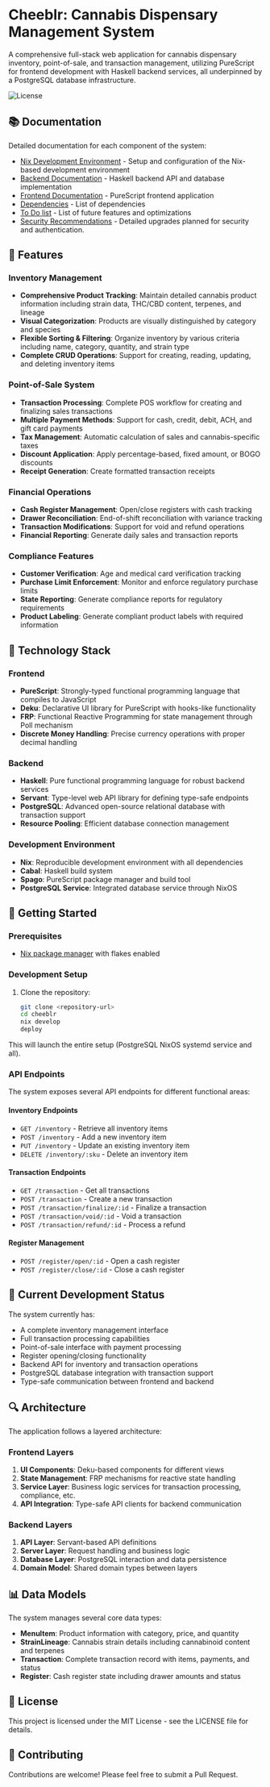 # Cheeblr: Cannabis Dispensary Management System

A comprehensive full-stack web application for cannabis dispensary inventory, point-of-sale, and transaction management, utilizing PureScript for frontend development with Haskell backend services, all underpinned by a PostgreSQL database infrastructure.

![License](https://img.shields.io/badge/license-MIT-blue.svg)

## 📚 Documentation

Detailed documentation for each component of the system:

- [Nix Development Environment](./Docs/NixDevEnvironment.md) - Setup and configuration of the Nix-based development environment
- [Backend Documentation](./Docs/BackEnd.md) - Haskell backend API and database implementation
- [Frontend Documentation](./Docs/FrontEnd.md) - PureScript frontend application
- [Dependencies](./Docs/Dependencies.md) - List of dependencies
- [To Do list](./Docs/TODO.md) - List of future features and optimizations
- [Security Recommendations](./Docs/SecurityStrategies.md) - Detailed upgrades planned for security and authentication.

## 🌟 Features

### Inventory Management
- **Comprehensive Product Tracking**: Maintain detailed cannabis product information including strain data, THC/CBD content, terpenes, and lineage
- **Visual Categorization**: Products are visually distinguished by category and species
- **Flexible Sorting & Filtering**: Organize inventory by various criteria including name, category, quantity, and strain type
- **Complete CRUD Operations**: Support for creating, reading, updating, and deleting inventory items

### Point-of-Sale System
- **Transaction Processing**: Complete POS workflow for creating and finalizing sales transactions
- **Multiple Payment Methods**: Support for cash, credit, debit, ACH, and gift card payments
- **Tax Management**: Automatic calculation of sales and cannabis-specific taxes
- **Discount Application**: Apply percentage-based, fixed amount, or BOGO discounts
- **Receipt Generation**: Create formatted transaction receipts

### Financial Operations
- **Cash Register Management**: Open/close registers with cash tracking
- **Drawer Reconciliation**: End-of-shift reconciliation with variance tracking
- **Transaction Modifications**: Support for void and refund operations
- **Financial Reporting**: Generate daily sales and transaction reports

### Compliance Features
- **Customer Verification**: Age and medical card verification tracking
- **Purchase Limit Enforcement**: Monitor and enforce regulatory purchase limits
- **State Reporting**: Generate compliance reports for regulatory requirements
- **Product Labeling**: Generate compliant product labels with required information

## 🔧 Technology Stack

### Frontend
- **PureScript**: Strongly-typed functional programming language that compiles to JavaScript
- **Deku**: Declarative UI library for PureScript with hooks-like functionality
- **FRP**: Functional Reactive Programming for state management through Poll mechanism
- **Discrete Money Handling**: Precise currency operations with proper decimal handling

### Backend
- **Haskell**: Pure functional programming language for robust backend services
- **Servant**: Type-level web API library for defining type-safe endpoints
- **PostgreSQL**: Advanced open-source relational database with transaction support
- **Resource Pooling**: Efficient database connection management

### Development Environment
- **Nix**: Reproducible development environment with all dependencies
- **Cabal**: Haskell build system
- **Spago**: PureScript package manager and build tool
- **PostgreSQL Service**: Integrated database service through NixOS

## 🚀 Getting Started

### Prerequisites

- [Nix package manager](https://nixos.org/download.html) with flakes enabled

### Development Setup

1. Clone the repository:
   ```bash
   git clone <repository-url>
   cd cheeblr
   nix develop
   deploy
   ```

This will launch the entire setup (PostgreSQL NixOS systemd service and all).

### API Endpoints

The system exposes several API endpoints for different functional areas:

#### Inventory Endpoints
- `GET /inventory` - Retrieve all inventory items
- `POST /inventory` - Add a new inventory item
- `PUT /inventory` - Update an existing inventory item
- `DELETE /inventory/:sku` - Delete an inventory item

#### Transaction Endpoints
- `GET /transaction` - Get all transactions
- `POST /transaction` - Create a new transaction
- `POST /transaction/finalize/:id` - Finalize a transaction
- `POST /transaction/void/:id` - Void a transaction
- `POST /transaction/refund/:id` - Process a refund

#### Register Management
- `POST /register/open/:id` - Open a cash register
- `POST /register/close/:id` - Close a cash register

## 🔄 Current Development Status

The system currently has:

- A complete inventory management interface
- Full transaction processing capabilities
- Point-of-sale interface with payment processing
- Register opening/closing functionality
- Backend API for inventory and transaction operations
- PostgreSQL database integration with transaction support
- Type-safe communication between frontend and backend

## 🔍 Architecture

The application follows a layered architecture:

### Frontend Layers
1. **UI Components**: Deku-based components for different views
2. **State Management**: FRP mechanisms for reactive state handling
3. **Service Layer**: Business logic services for transaction processing, compliance, etc.
4. **API Integration**: Type-safe API clients for backend communication

### Backend Layers
1. **API Layer**: Servant-based API definitions
2. **Server Layer**: Request handling and business logic
3. **Database Layer**: PostgreSQL interaction and data persistence
4. **Domain Model**: Shared domain types between layers

## 📊 Data Models

The system manages several core data types:

- **MenuItem**: Product information with category, price, and quantity
- **StrainLineage**: Cannabis strain details including cannabinoid content and terpenes
- **Transaction**: Complete transaction record with items, payments, and status
- **Register**: Cash register state including drawer amounts and status

## 📜 License

This project is licensed under the MIT License - see the LICENSE file for details.

## 🤝 Contributing

Contributions are welcome! Please feel free to submit a Pull Request.